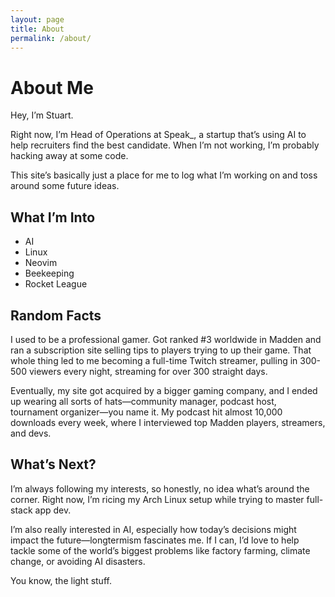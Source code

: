 ```yaml
---
layout: page
title: About
permalink: /about/
---
```


# About Me

Hey, I’m Stuart.

Right now, I’m Head of Operations at Speak_, a startup that’s using AI to help recruiters find the best candidate. When I’m not working, I’m probably hacking away at some code.

This site’s basically just a place for me to log what I’m working on and toss around some future ideas.

## What I’m Into

- AI
- Linux
- Neovim
- Beekeeping
- Rocket League

## Random Facts

I used to be a professional gamer. Got ranked #3 worldwide in Madden and ran a subscription site selling tips to players trying to up their game. That whole thing led to me becoming a full-time Twitch streamer, pulling in 300-500 viewers every night, streaming for over 300 straight days.

Eventually, my site got acquired by a bigger gaming company, and I ended up wearing all sorts of hats—community manager, podcast host, tournament organizer—you name it. My podcast hit almost 10,000 downloads every week, where I interviewed top Madden players, streamers, and devs.

## What’s Next?

I’m always following my interests, so honestly, no idea what’s around the corner. Right now, I’m ricing my Arch Linux setup while trying to master full-stack app dev.

I’m also really interested in AI, especially how today’s decisions might impact the future—longtermism fascinates me. If I can, I’d love to help tackle some of the world’s biggest problems like factory farming, climate change, or avoiding AI disasters.

You know, the light stuff.
